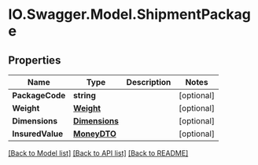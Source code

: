 # IO.Swagger.Model.ShipmentPackage
## Properties

Name | Type | Description | Notes
------------ | ------------- | ------------- | -------------
**PackageCode** | **string** |  | [optional] 
**Weight** | [**Weight**](Weight.md) |  | [optional] 
**Dimensions** | [**Dimensions**](Dimensions.md) |  | [optional] 
**InsuredValue** | [**MoneyDTO**](MoneyDTO.md) |  | [optional] 

[[Back to Model list]](../README.md#documentation-for-models) [[Back to API list]](../README.md#documentation-for-api-endpoints) [[Back to README]](../README.md)

